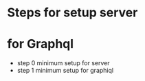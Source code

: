 # Steps for setup server
# for Graphql

- step 0 minimum setup for server
- step 1 minimum setup for graphiql

